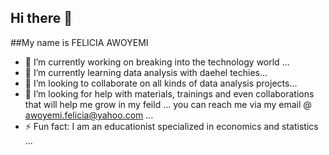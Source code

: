 ## Hi there 👋
##My name is FELICIA AWOYEMI


- 🔭 I’m currently working on breaking into the technology world ...
- 🌱 I’m currently learning data analysis with daehel techies...
- 👯 I’m looking to collaborate on all kinds of data analysis projects...
- 🤔 I’m looking for help with materials, trainings and even collaborations that will help me grow in my feild ...
you can reach me via my email @ awoyemi.felicia@yahoo.com ...
- ⚡ Fun fact: I am an educationist specialized in economics and statistics ...

